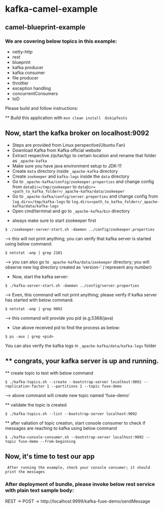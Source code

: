 # kafka-camel-example
## camel-blueprint-example
### We are covering below topics in this example:
- netty-http
- rest
- blueprint
- kafka producer
- kafka consumer
- file producer
- throttler
- exception handling
- concurrentConsumers
- toD

Please build and follow instructions:

** Build this application with `mvn clean install -DskipTests`

## Now, start the kafka broker on localhost:9092

- Steps are provided from Linux perspective(Ubuntu Fan)
- Download Kafka from Kafka official website
- Extract respective zip/tar/tgz to certain location and rename that folder as `_apache-kafka`
- Make sure you have java environment setup to JDK-11
- Create `data` directory inside `_apache-kafka` directory
- Create `zookeeper` and `kafka-logs` inside the `data` directory
- Go to `_apache-kafka/config/zookeeper.properties` and change config from `dataDir=/tmp/zookeeper` to `dataDir=<path_to_kafka_folder>/_apache-kafka/data/zookeeper`
- Go to `_apache-kafka/config/server.properties` and change config from `log.dirs=/tmp/kafka-logs` to `log.dirs=<path_to_kafka_folder>/_apache-kafka/data/kafka-logs`
- Open cmd/terminal and go to `_apache-kafka/bin` directory

* always make sure to start zookeeper first
```
$ ./zookeeper-server-start.sh -daemon ../config/zookeeper.properties
```
--> this will not print anything; you can verify that kafka server is started using below command:
```
$ netstat -anp | grep 2181
```
--> you can also go to `_apache-kafka/data/zookeeper` directory; you will observe new log directory created as 'version-*' (* represent any number)

* Now, start the kafka server:
```
$ ./kafka-server-start.sh -daemon ../config/server.properties
```
--> Even, this command will not print anything; please verify if kafka server has started with below command.
```
$ netstat -anp | grep 9092
```
--> this command will provide you pid (e.g.5368/java)

* Use above received pid to find the process as below:
```
$ ps -aux | grep <pid>
```

You can also verify the kafka logs in `_apache-kafka/data/kafka-logs` folder

** congrats, your kafka server is up and running.
-----------------------------------------------------------------------------------------------------------------------------

** create topic to test with below command
```
$ ./kafka-topics.sh --create --bootstrap-server localhost:9092 --replication-factor 1 --partitions 1 --topic fuse-demo
```
--> above command will create new topic named 'fuse-demo'

** validate the topic is created
```
$ ./kafka-topics.sh --list --bootstrap-server localhost:9092
```

** after valiation of topic creation, start console consumer to check if messages are reaching to kafka using below command
```
$ ./kafka-console-consumer.sh --bootstrap-server localhost:9092 --topic fuse-demo --from-beginning
```

## Now, it's time to test our app
```
 After running the example, check your console consumer; it should print the messages
```

### After deployment of bundle, please invoke below rest service with plain text sample body:

REST -> POST -> http://localhost:9999/kafka-fuse-demo/sendMessage
